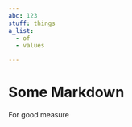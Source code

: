 ```yaml
---
abc: 123
stuff: things
a_list:
  - of
  - values

---
```






















# Some Markdown

For good measure




















